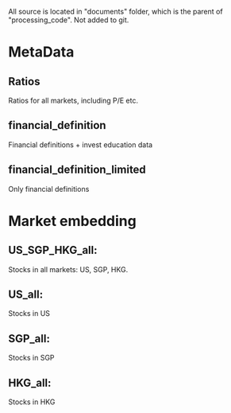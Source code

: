 All source is located in "documents" folder, which is the parent of "processing_code".
Not added to git.

# MetaData

## Ratios

Ratios for all markets, including P/E etc.

## financial_definition

Financial definitions + invest education data

## financial_definition_limited

Only financial definitions

# Market embedding

## US_SGP_HKG_all:

Stocks in all markets: US, SGP, HKG.

## US_all:

Stocks in US

## SGP_all:

Stocks in SGP

## HKG_all:

Stocks in HKG
